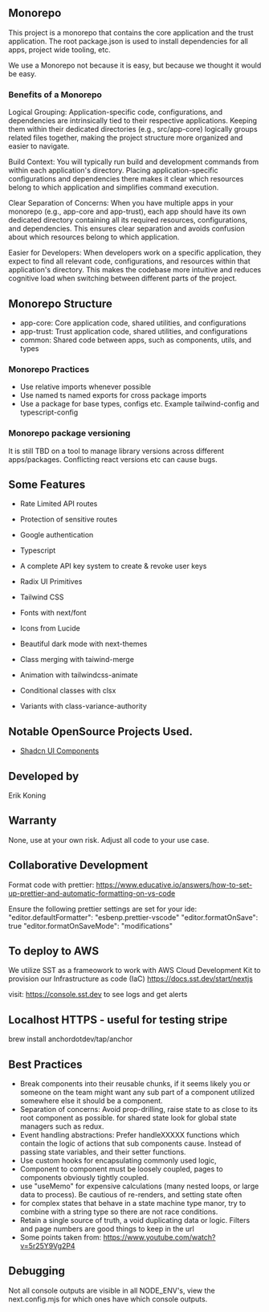 ## Monorepo

This project is a monorepo that contains the core application and the trust application.
The root package.json is used to install dependencies for all apps, project wide tooling, etc.

We use a Monorepo not because it is easy, but because we thought it would be easy.

### Benefits of a Monorepo

Logical Grouping: Application-specific code, configurations, and dependencies are intrinsically tied to their respective applications. Keeping them within their dedicated directories (e.g., src/app-core) logically groups related files together, making the project structure more organized and easier to navigate.

Build Context: You will typically run build and development commands from within each application's directory. Placing application-specific configurations and dependencies there makes it clear which resources belong to which application and simplifies command execution.

Clear Separation of Concerns: When you have multiple apps in your monorepo (e.g., app-core and app-trust), each app should have its own dedicated directory containing all its required resources, configurations, and dependencies. This ensures clear separation and avoids confusion about which resources belong to which application.

Easier for Developers: When developers work on a specific application, they expect to find all relevant code, configurations, and resources within that application's directory. This makes the codebase more intuitive and reduces cognitive load when switching between different parts of the project.

## Monorepo Structure

- app-core: Core application code, shared utilities, and configurations
- app-trust: Trust application code, shared utilities, and configurations
- common: Shared code between apps, such as components, utils, and types

### Monorepo Practices

- Use relative imports whenever possible
- Use named ts named exports for cross package imports
- Use a package for base types, configs etc. Example tailwind-config and typescript-config

### Monorepo package versioning

It is still TBD on a tool to manage library versions across different apps/packages. Conflicting react versions etc can cause bugs.

## Some Features

- Rate Limited API routes
- Protection of sensitive routes
- Google authentication
- Typescript
- A complete API key system to create & revoke user keys

- Radix UI Primitives
- Tailwind CSS
- Fonts with next/font
- Icons from Lucide
- Beautiful dark mode with next-themes

- Class merging with taiwind-merge
- Animation with tailwindcss-animate
- Conditional classes with clsx
- Variants with class-variance-authority

## Notable OpenSource Projects Used.

- [Shadcn UI Components](https://ui.shadcn.com/)

## Developed by

Erik Koning

## Warranty

None, use at your own risk. Adjust all code to your use case.

## Collaborative Development

Format code with prettier: https://www.educative.io/answers/how-to-set-up-prettier-and-automatic-formatting-on-vs-code

Ensure the following prettier settings are set for your ide:
"editor.defaultFormatter": "esbenp.prettier-vscode"
"editor.formatOnSave": true
"editor.formatOnSaveMode": "modifications"

## To deploy to AWS

We utilize SST as a frameowork to work with AWS Cloud Development Kit to provision our Infrastructure as code (IaC)
https://docs.sst.dev/start/nextjs

visit: https://console.sst.dev to see logs and get alerts

## Localhost HTTPS - useful for testing stripe

brew install anchordotdev/tap/anchor

## Best Practices

- Break components into their reusable chunks, if it seems likely you or someone on the team might want any sub part of a component utilized somewhere else it should be a component.
- Separation of concerns: Avoid prop-drilling, raise state to as close to its root component as possible. for shared state look for global state managers such as redux.
- Event handling abstractions: Prefer handleXXXXX functions which contain the logic of actions that sub components cause. Instead of passing state variables, and their setter functions.
- Use custom hooks for encapsulating commonly used logic,
- Component to component must be loosely coupled, pages to components obviously tightly coupled.
- use "useMemo" for expensive calculations (many nested loops, or large data to process). Be cautious of re-renders, and setting state often
- for complex states that behave in a state machine type manor, try to combine with a string type so there are not race conditions.
- Retain a single source of truth, a void duplicating data or logic. Filters and page numbers are good things to keep in the url
- Some points taken from: https://www.youtube.com/watch?v=5r25Y9Vg2P4

## Debugging

Not all console outputs are visible in all NODE_ENV's, view the next.config.mjs for which ones have which console outputs.

